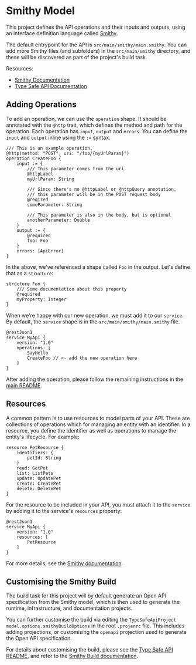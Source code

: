 # Smithy Model

This project defines the API operations and their inputs and outputs, using an interface definition language called [Smithy](https://smithy.io/2.0/).

The default entrypoint for the API is `src/main/smithy/main.smithy`. You can add more Smithy files (and subfolders) in the `src/main/smithy` directory, and these will be discovered as part of the project's build task.

Resources:
 - [Smithy Documentation](https://smithy.io/2.0/)
 - [Type Safe API Documentation](https://github.com/aws/aws-prototyping-sdk/tree/mainline/packages/type-safe-api)

## Adding Operations

To add an operation, we can use the `operation` shape. It should be annotated with the `@http` trait, which defines the method and path for the operation. Each operation has `input`, `output` and `errors`. You can define the `input` and `output` inline using the `:=` syntax.

```smithy
/// This is an example operation.
@http(method: "POST", uri: "/foo/{myUrlParam}")
operation CreateFoo {
    input := {
        /// This parameter comes from the url
        @httpLabel
        myUrlParam: String

        /// Since there's no @httpLabel or @httpQuery annotation,
        /// this parameter will be in the POST request body
        @reqired
        someParameter: String

        /// This parameter is also in the body, but is optional
        anotherParameter: Double
    }
    output := {
        @required
        foo: Foo
    }
    errors: [ApiError]
}
```

In the above, we've referenced a shape called `Foo` in the output. Let's define that as a `structure`:

```smithy
structure Foo {
    /// Some documentation about this property
    @required
    myProperty: Integer
}
```

When we're happy with our new operation, we must add it to our `service`. By default, the `service` shape is in the `src/main/smithy/main.smithy` file.

```smithy
@restJson1
service MyApi {
    version: "1.0"
    operations: [
        SayHello
        CreateFoo // <- add the new operation here
    ]
}
```

After adding the operation, please follow the remaining instructions in the [main README](../README.md).

## Resources

A common pattern is to use resources to model parts of your API. These are collections of operations which for managing an entity with an identifier. In a resource, you define the identifier as well as operations to manage the entity's lifecycle. For example:

```smithy
resource PetResource {
    identifiers: {
        petId: String
    }
    read: GetPet
    list: ListPets
    update: UpdatePet
    create: CreatePet
    delete: DeletePet
}
```

For the resource to be included in your API, you must attach it to the `service` by adding it to the service's `resources` property:

```smithy
@restJson1
service MyApi {
    version: "1.0"
    resources: [
        PetResource
    ]
}
```

For more details, see the [Smithy documentation](https://smithy.io/2.0/spec/service-types.html#resource).

## Customising the Smithy Build

The build task for this project will by default generate an Open API specification from the Smithy model, which is then used to generate the runtime, infrastructure, and documentation projects.

You can further customise the build via editing the `TypeSafeApiProject` `model.options.smithyBuildOptions` in the root `.projenrc` file. This includes adding projections, or customising the `openapi` projection used to generate the Open API specification.

For details about customising the build, please see the [Type Safe API README](https://github.com/aws/aws-prototyping-sdk/tree/mainline/packages/type-safe-api), and refer to the [Smithy Build documentation](https://smithy.io/2.0/guides/building-models/build-config.html).
